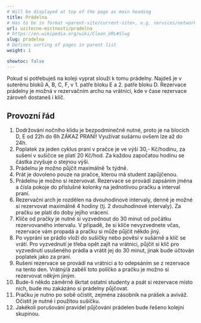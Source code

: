 ```yaml
---
# Will be displayed at top of the page as main heading
title: Prádelna
# Has to be in format <parent-site/current-site>, e.g. services/network (notice missing slash at the beginning)
url: uzitecne-mistnosti/pradelna
# https://en.wikipedia.org/wiki/Clean_URL#Slug
slug: pradelna
# Defines sorting of pages in parent list
weight: 1

showtoc: false
---
```


Pokud si potřebuješ na koleji vyprat slouží k tomu prádelny. Najdeš je v suterénu bloků A, B, C, F, v 1. patře bloku E a 2. patře bloku D. Rezervace prádelny je možná v rezervačním archu na vrátnici, kde v čase rezervace zároveň dostaneš i klíč.

## Provozní řád

1. Dodržování nočního klidu je bezpodmínečně nutné, proto je na blocích D, E od 22h do 6h ZÁKAZ PRANÍ! Využívat sušárnu ovšem lze až do 24h.
2. Poplatek za jeden cyklus praní v pračce je ve výši 30,- Kč/hodinu, za sušení v sušičce se platí 20 Kč/hod. Za každou započatou hodinu se částka zvyšuje o stejnou výši.
3. Prádelnu je možno půjčit maximálně 1x týdně.
4. Prát je dovoleno pouze na pračce, kterou má student zapůjčenou.
5. Prádelnu je možno si rezervovat. Rezervace se provádí zapsáním jména a čísla pokoje do příslušné kolonky na jednotlivou pračku a interval praní.
6. Rezervační arch je rozdělen na dvouhodinové intervaly, denně je možné si rezervovat maximálně 4 hodiny (tj. 2 dvouhodinové intervaly). Za pračku se platí do doby jejího vrácení.
7. Klíče od pračky je nutné si vyzvednout do 30 minut od počátku rezervovaného intervalu. V případě, že si klíče nevyzvednete včas, rezervace vám propadá a pračku si může půjčit někdo jiný.
8. Po vyprání se prádlo vloží do sušičky nebo pověsí v sušárně a klíč se vrátí. Pro vyzvednutí je třeba opět zajít na vrátnici, půjčit si klíč pro vyzvednutí usušeného prádla a vrátit jej do 30 minut, jinak bude účtován poplatek jako za praní.
9. Rušení rezervace se provádí na vrátnici a to odepsáním se z rezervace na tento den. Vrátný/á zabělí toto políčko a pračku je možno si rezervovat někým jiným.
10. Bude-li někdo záměrně škrtat ostatní studenty a psát si rezervace místo nich, bude mu zakázáno si prádelny půjčovat.
11. Pračku je nutno po sobě očistit, zejména zásobník na prášek a aviváž. Očistit je nutné i použitou sušičku.
12. Jakékoli porušování pravidel půjčování prádelen bude řešeno kolejní skupinou.

